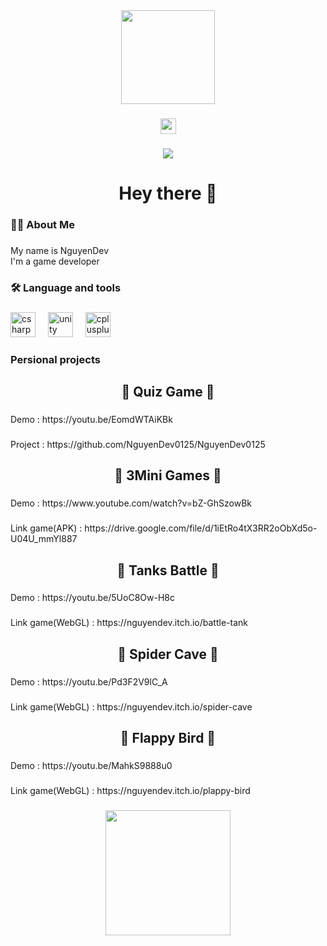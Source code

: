 <div align="center">
  <img height="150" src="https://camo.githubusercontent.com/62da68eb62b1e5f175f7d1f0191dd89a653d7908feb22d37d4a0ab07365d6791/68747470733a2f2f6d656469612e67697068792e636f6d2f6d656469612f4d3967624264396e6244724f5475314d71782f67697068792e676966"  />
</div>

###

<div align="center">
  <a href="https://www.youtube.com/channel/UCzK-ouZBNkeJdtZTdh_zh8w" target="_blank">
    <img src="https://img.shields.io/static/v1?message=Nd3v&logo=youtube&label=&color=FF0000&logoColor=white&labelColor=&style=for-the-badge" height="25" alt="youtube logo"  />
  </a>
</div>

###

<div align="center">
  <img src="https://profile-counter.glitch.me/NguyenDev0125/count.svg?"  />
</div>

###

<h1 align="center">Hey there 👋</h1>

###

<h3 align="left">👩‍💻  About Me </h3>

###

<p align="left">My name is NguyenDev<br>I'm a game developer</p>

###

<h3 align="left">🛠 Language and tools</h3>

###

<div align="left">
  <img src="https://cdn.jsdelivr.net/gh/devicons/devicon/icons/csharp/csharp-original.svg" height="40" alt="csharp logo"  />
  <img width="12" />
  <img width="40" height="40" src="https://img.icons8.com/ios-filled/50/FFFFFF/unity.png" alt="unity"/>
  <img width="12" />
  <img src="https://cdn.jsdelivr.net/gh/devicons/devicon/icons/cplusplus/cplusplus-original.svg" height="40" alt="cplusplus logo"  />
  <img width="12" />

</div>

###

<h3 align="left">Persional projects</h3>

###

<div align="center">
</div>

###

<h2 align="center"> 🌟 Quiz Game 🌟 </h2>

###

<p align="left">Demo : https://youtu.be/EomdWTAiKBk </p>

###

<p align="left">Project : https://github.com/NguyenDev0125/NguyenDev0125 </p>

###

<h2 align="center"> 🌟 3Mini Games 🌟 </h2>

###

<p align="left">Demo : https://www.youtube.com/watch?v=bZ-GhSzowBk </p>

###

<p align="left">Link game(APK) : https://drive.google.com/file/d/1iEtRo4tX3RR2oObXd5o-U04U_mmYl887</p>

###

<h2 align="center"> 🌟 Tanks Battle 🌟 </h2>

###

<p align="left">Demo : https://youtu.be/5UoC8Ow-H8c</p>

###

<p align="left">Link game(WebGL) : https://nguyendev.itch.io/battle-tank</p>

###

<h2 align="center"> 🌟 Spider Cave 🌟 </h2>

###

<p align="left">Demo : https://youtu.be/Pd3F2V9lC_A</p>

###

<p align="left">Link game(WebGL) : https://nguyendev.itch.io/spider-cave</p>

###

<h2 align="center"> 🌟 Flappy Bird 🌟 </h2>

###

<p align="left">Demo : https://youtu.be/MahkS9888u0</p>

###

<p align="left">Link game(WebGL) : https://nguyendev.itch.io/plappy-bird</p>

###

<div align="center">
  <img height="200" src="https://i.gifer.com/CvGT.gif"  />
</div>

###
